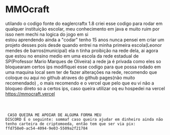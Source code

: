 # MMOcraft
utilando o codigo fonte do eaglercraftx 1.8 criei esse codigo para rodar em qualquer instituição escolar, meu conhecimento em java e muito ruim por isso nem mechi na logica do jogo em si 
<br>
estou aprendendo ainda a "codar" tenho 15 anos nunca pensei em criar um projeto desses pois desde quando entrei na minha primeira escola(Leonor mendes de barros(municipal) ela n tinha proibição na rede dela, ai agora que estou no ensino medio em uma escola da rede estadual de SP(Professor Mario Marques de Oliveira) a rede ja é privada como eles so bloquearam certos ips modifiquei esse codigo para que possa rodado em uma maquina local sem ter de fazer alterações na rede, recomendo que coloque ou aqui no github atraves do github pages(não muito recomendado) , o mais recomendo e o vercel que pelo que eu vi não a bloqueo direto so a certos ips, caso queira utilizar oq eu hospedei na vercel https://mmocraft.vercel 
<br><br><br><br>
<code> CASO QUEIRA ME APOIAR DE ALGUMA FORMA MEU DISCORD É o seguinte: sommaf
caso queira ajudar em dinheiro ainda não tenho carteira de criptomoeda, então tem que ser via pix: ffd758e0-ac54-4094-9e03-5509a2f21784 </code>


